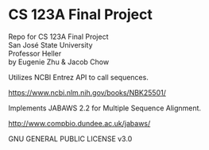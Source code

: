 # CS 123A Final Project
Repo for CS 123A Final Project
<br>
San José State University
<br>
Professor Heller
<br>
by Eugenie Zhu & Jacob Chow

Utilizes NCBI Entrez API to call sequences.

https://www.ncbi.nlm.nih.gov/books/NBK25501/

Implements JABAWS 2.2 for Multiple Sequence Alignment.

http://www.compbio.dundee.ac.uk/jabaws/

GNU GENERAL PUBLIC LICENSE v3.0
